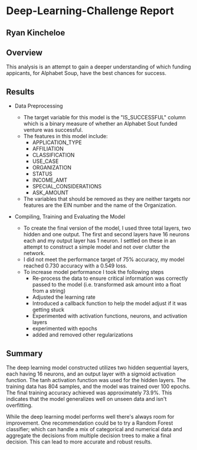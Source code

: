 # Deep-Learning-Challenge Report
## Ryan Kincheloe


## Overview
This analysis is an attempt to gain a deeper understanding of which funding appicants, for Alphabet Soup, have the best chances for success.


## Results

* Data Preprocessing
    * The target variable for this model is the  "IS_SUCCESSFUL" column which is a binary measure of whether an Alphabet Sout funded venture was successful.
    * The features in this model include:
        * APPLICATION_TYPE 
        * AFFILIATION
        * CLASSIFICATION
        * USE_CASE
        * ORGANIZATION
        * STATUS 
        * INCOME_AMT 
        * SPECIAL_CONSIDERATIONS
        * ASK_AMOUNT
    * The variables that should be removed as they are neither targets nor features are the EIN number and the name of the Organization.

* Compiling, Training and Evaluating the Model
    * To create the final version of the model, I used three total layers, two hidden and one output. The first and second layers have 16 neurons each and my output layer has 1 neuron. I settled on these in an attempt to construct a simple model and not over clutter the network.
    * I did not meet the performance target of 75% accuracy, my model reached 0.730 accuracy with a 0.549 loss.
    * To increase model performance I took the following steps
        * Re-process the data to ensure critical information was correctly passed to the model (i.e. transformed ask amount into a float from a string)
        * Adjusted the learning rate
        * Introduced a callback function to help the model adjust if it was getting stuck
        * Experimented with activation functions, neurons, and activation layers
        * experimented with epochs
        * added and removed other regularizations

## Summary

The deep learning model constructed utilizes two hidden sequential layers, each having 16 neurons, and an output layer with a sigmoid activation function. The tanh activation function was used for the hidden layers. The training data has 804 samples, and the model was trained over 100 epochs. The final training accuracy achieved was approximately 73.9%. This indicates that the model generalizes well on unseen data and isn't overfitting.

While the deep learning model performs well there's always room for improvement. One recommendation could be to try a Random Forest classifier; which can handle a mix of categorical and numerical data and aggregate the decisions from multiple decision trees to make a final decision. This can lead to more accurate and robust results.